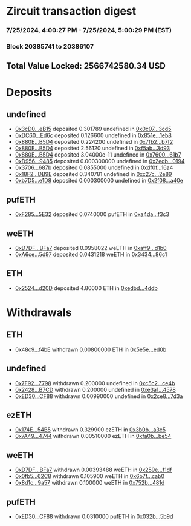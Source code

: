 # Zircuit transaction digest
### 7/25/2024, 4:00:27 PM - 7/25/2024, 5:00:29 PM (EST)
### Block 20385741 to 20386107

## Total Value Locked: 2566742580.34 USD

# Deposits
## undefined
- [0x3cD0...eB15](https://etherscan.io/address/0x3cD061F7aFAD0e05f4B136A1eb88b8Cc6271eB15) deposited 0.301789 undefined in [0x0c07...3cd5](https://etherscan.io/tx/0x3cD061F7aFAD0e05f4B136A1eb88b8Cc6271eB15)
- [0xDC60...Ed6c](https://etherscan.io/address/0xDC60995B4E8a010Df102A716ECfe9e23090AEd6c) deposited 0.126600 undefined in [0x851e...1eb8](https://etherscan.io/tx/0xDC60995B4E8a010Df102A716ECfe9e23090AEd6c)
- [0x880E...B5D4](https://etherscan.io/address/0x880E14298Dd46418806F7B5e12B92Aa9873bB5D4) deposited 0.224200 undefined in [0x7fb2...b7f2](https://etherscan.io/tx/0x880E14298Dd46418806F7B5e12B92Aa9873bB5D4)
- [0x880E...B5D4](https://etherscan.io/address/0x880E14298Dd46418806F7B5e12B92Aa9873bB5D4) deposited 2.56120 undefined in [0xf5ab...3d93](https://etherscan.io/tx/0x880E14298Dd46418806F7B5e12B92Aa9873bB5D4)
- [0x880E...B5D4](https://etherscan.io/address/0x880E14298Dd46418806F7B5e12B92Aa9873bB5D4) deposited 3.04000e-11 undefined in [0x7600...61b7](https://etherscan.io/tx/0x880E14298Dd46418806F7B5e12B92Aa9873bB5D4)
- [0xD956...9485](https://etherscan.io/address/0xD9562264a9062606e0B378C02e57724D0A799485) deposited 0.000300000 undefined in [0x2edb...0194](https://etherscan.io/tx/0xD9562264a9062606e0B378C02e57724D0A799485)
- [0x3706...687b](https://etherscan.io/address/0x3706410068EC62bd5C0256C8C93210a677F1687b) deposited 0.0855000 undefined in [0xdf0f...16a4](https://etherscan.io/tx/0x3706410068EC62bd5C0256C8C93210a677F1687b)
- [0x18F2...DB9E](https://etherscan.io/address/0x18F25ECf2D37dAb8C7d480CbAA1450e89eAeDB9E) deposited 0.340781 undefined in [0xc27c...2e89](https://etherscan.io/tx/0x18F25ECf2D37dAb8C7d480CbAA1450e89eAeDB9E)
- [0xb7D5...e1D8](https://etherscan.io/address/0xb7D5EAc687E1b6839cAa4B402355a1863B6Ae1D8) deposited 0.000300000 undefined in [0x2f08...a40e](https://etherscan.io/tx/0xb7D5EAc687E1b6839cAa4B402355a1863B6Ae1D8)
## pufETH
- [0xF285...5E32](https://etherscan.io/address/0xF285d0fCABCbaF5941B47Fa282C0c1db05e15E32) deposited 0.0740000 pufETH in [0xa4da...f3c3](https://etherscan.io/tx/0xF285d0fCABCbaF5941B47Fa282C0c1db05e15E32)
## weETH
- [0xD7DF...BFa7](https://etherscan.io/address/0xD7DF7E085214743530afF339aFC420c7c720BFa7) deposited 0.0958022 weETH in [0xaff9...d1b0](https://etherscan.io/tx/0xD7DF7E085214743530afF339aFC420c7c720BFa7)
- [0xA6ce...5d97](https://etherscan.io/address/0xA6ce748aE210572ef94b20835263A334fefc5d97) deposited 0.0431218 weETH in [0x3434...86c1](https://etherscan.io/tx/0xA6ce748aE210572ef94b20835263A334fefc5d97)
## ETH
- [0x2524...d20D](https://etherscan.io/address/0x2524C05A73CA011e447f1B08ad481963E017d20D) deposited 4.80000 ETH in [0xedbd...4ddb](https://etherscan.io/tx/0x2524C05A73CA011e447f1B08ad481963E017d20D)
# Withdrawals
## ETH
- [0x48c9...f4bE](https://etherscan.io/address/0x48c9194F4d6363Fd11bcCB7aBAb19c4b95a7f4bE) withdrawn 0.00800000 ETH in [0x5e5e...ed0b](https://etherscan.io/tx/0x48c9194F4d6363Fd11bcCB7aBAb19c4b95a7f4bE)
## undefined
- [0x7F92...7798](https://etherscan.io/address/0x7F92e835Bfe7c15965730680912c5eFD018a7798) withdrawn 0.200000 undefined in [0xc5c2...ce4b](https://etherscan.io/tx/0x7F92e835Bfe7c15965730680912c5eFD018a7798)
- [0x2428...B7CD](https://etherscan.io/address/0x24280C2cC5611B4022982Db4627628C59befB7CD) withdrawn 0.200000 undefined in [0xe3a1...4578](https://etherscan.io/tx/0x24280C2cC5611B4022982Db4627628C59befB7CD)
- [0xED30...CF88](https://etherscan.io/address/0xED309bF9cfE3BC486C0604Eae1f4A6222Ce8CF88) withdrawn 0.00990000 undefined in [0x2ce8...7d3a](https://etherscan.io/tx/0xED309bF9cfE3BC486C0604Eae1f4A6222Ce8CF88)
## ezETH
- [0x174E...54B5](https://etherscan.io/address/0x174Ebae5c1b2b255D569418913439808410354B5) withdrawn 0.329900 ezETH in [0x3b0b...a3c5](https://etherscan.io/tx/0x174Ebae5c1b2b255D569418913439808410354B5)
- [0x7A49...4744](https://etherscan.io/address/0x7A493Be5c2ce014cD049Bf178a1ac0Db1B434744) withdrawn 0.00510000 ezETH in [0xfa0b...be54](https://etherscan.io/tx/0x7A493Be5c2ce014cD049Bf178a1ac0Db1B434744)
## weETH
- [0xD7DF...BFa7](https://etherscan.io/address/0xD7DF7E085214743530afF339aFC420c7c720BFa7) withdrawn 0.00393488 weETH in [0x259e...f1df](https://etherscan.io/tx/0xD7DF7E085214743530afF339aFC420c7c720BFa7)
- [0x0fb5...62C8](https://etherscan.io/address/0x0fb5D34Bba79688d5e908fB762cB4d9965Ca62C8) withdrawn 0.105900 weETH in [0x6b7f...cab0](https://etherscan.io/tx/0x0fb5D34Bba79688d5e908fB762cB4d9965Ca62C8)
- [0x8d1c...9a57](https://etherscan.io/address/0x8d1c9AE8c9d7A1CBBa20C09DA1bD30B3D4269a57) withdrawn 0.100000 weETH in [0x752b...481d](https://etherscan.io/tx/0x8d1c9AE8c9d7A1CBBa20C09DA1bD30B3D4269a57)
## pufETH
- [0xED30...CF88](https://etherscan.io/address/0xED309bF9cfE3BC486C0604Eae1f4A6222Ce8CF88) withdrawn 0.0310000 pufETH in [0x032b...5b9d](https://etherscan.io/tx/0xED309bF9cfE3BC486C0604Eae1f4A6222Ce8CF88)
